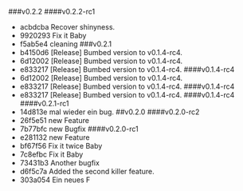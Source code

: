 ###v0.2.2
####v0.2.2-rc1
* acbdcba Recover shinyness.
* 9920293 Fix it Baby
* f5ab5e4 cleaning
###v0.2.1
* b4150d6 [Release] Bumbed version to v0.1.4-rc4.
* 6d12002 [Release] Bumbed version to v0.1.4-rc4.
* e833217 [Release] Bumbed version to v0.1.4-rc4.
####v0.1.4-rc4
* 6d12002 [Release] Bumbed version to v0.1.4-rc4.
* e833217 [Release] Bumbed version to v0.1.4-rc4.
####v0.1.4-rc4
* e833217 [Release] Bumbed version to v0.1.4-rc4.
####v0.1.4-rc4
####v0.2.1-rc1
* 14d813e mal wieder ein bug.
##v0.2.0
####v0.2.0-rc2
* 26f5e51 new Feature
* 7b77bfc new Bugfix
####v0.2.0-rc1
* e281132 new Feature
* bf67f56 Fix it twice Baby
* 7c8efbc Fix it Baby
* 73431b3 Another bugfix
* d6f5c7a Added the second killer feature.
* 303a054 Ein neues F
